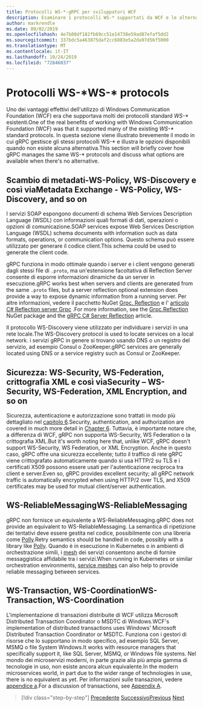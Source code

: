 ```yaml
---
title: Protocolli WS-*-gRPC per sviluppatori WCF
description: Esaminare i protocolli WS-* supportati da WCF e le alternative disponibili con gRPC
author: markrendle
ms.date: 09/02/2019
ms.openlocfilehash: 4e7b80df182fb69cc51e14738e59ad87efaf5dd2
ms.sourcegitcommit: 337bdc5a463875daf2cc6883e5a2da97d56f5000
ms.translationtype: MT
ms.contentlocale: it-IT
ms.lasthandoff: 10/24/2019
ms.locfileid: "72846037"
---
```

# <a name="ws--protocols"></a><span data-ttu-id="69402-103">Protocolli WS-\*</span><span class="sxs-lookup"><span data-stu-id="69402-103">WS-\* protocols</span></span>

<span data-ttu-id="69402-104">Uno dei vantaggi effettivi dell'utilizzo di Windows Communication Foundation (WCF) era che supportava molti dei protocolli standard _WS-\*_ esistenti.</span><span class="sxs-lookup"><span data-stu-id="69402-104">One of the real benefits of working with Windows Communication Foundation (WCF) was that it supported many of the existing _WS-\*_ standard protocols.</span></span> <span data-ttu-id="69402-105">In questa sezione viene illustrato brevemente il modo in cui gRPC gestisce gli stessi protocolli WS-\* e illustra le opzioni disponibili quando non esiste alcuna alternativa.</span><span class="sxs-lookup"><span data-stu-id="69402-105">This section will briefly cover how gRPC manages the same WS-\* protocols and discuss what options are available when there's no alternative.</span></span>

## <a name="metadata-exchange---ws-policy-ws-discovery-and-so-on"></a><span data-ttu-id="69402-106">Scambio di metadati-WS-Policy, WS-Discovery e così via</span><span class="sxs-lookup"><span data-stu-id="69402-106">Metadata Exchange - WS-Policy, WS-Discovery, and so on</span></span>

<span data-ttu-id="69402-107">I servizi SOAP espongono documenti di schema Web Services Description Language (WSDL) con informazioni quali formati di dati, operazioni o opzioni di comunicazione.</span><span class="sxs-lookup"><span data-stu-id="69402-107">SOAP services expose Web Services Description Language (WSDL) schema documents with information such as data formats, operations, or communication options.</span></span> <span data-ttu-id="69402-108">Questo schema può essere utilizzato per generare il codice client.</span><span class="sxs-lookup"><span data-stu-id="69402-108">This schema could be used to generate the client code.</span></span>

<span data-ttu-id="69402-109">gRPC funziona in modo ottimale quando i server e i client vengono generati dagli stessi file di `.proto`, ma un'estensione facoltativa di Reflection Server consente di esporre informazioni dinamiche da un server in esecuzione.</span><span class="sxs-lookup"><span data-stu-id="69402-109">gRPC works best when servers and clients are generated from the same `.proto` files, but a server reflection optional extension does provide a way to expose dynamic information from a running server.</span></span> <span data-ttu-id="69402-110">Per altre informazioni, vedere il pacchetto NuGet [Grpc. Reflection](https://nuget.org/packages/Grpc.Reflection) e l' [articolo C# Reflection server Grpc](https://github.com/grpc/grpc/blob/master/doc/csharp/server_reflection.md) .</span><span class="sxs-lookup"><span data-stu-id="69402-110">For more information, see the [Grpc.Reflection](https://nuget.org/packages/Grpc.Reflection) NuGet package and the [gRPC C# Server Reflection](https://github.com/grpc/grpc/blob/master/doc/csharp/server_reflection.md) article.</span></span>

<span data-ttu-id="69402-111">Il protocollo WS-Discovery viene utilizzato per individuare i servizi in una rete locale.</span><span class="sxs-lookup"><span data-stu-id="69402-111">The WS-Discovery protocol is used to locate services on a local network.</span></span> <span data-ttu-id="69402-112">i servizi gRPC in genere si trovano usando DNS o un registro del servizio, ad esempio Consul o ZooKeeper.</span><span class="sxs-lookup"><span data-stu-id="69402-112">gRPC services are generally located using DNS or a service registry such as Consul or ZooKeeper.</span></span>

## <a name="security--ws-security-ws-federation-xml-encryption-and-so-on"></a><span data-ttu-id="69402-113">Sicurezza: WS-Security, WS-Federation, crittografia XML e così via</span><span class="sxs-lookup"><span data-stu-id="69402-113">Security – WS-Security, WS-Federation, XML Encryption, and so on</span></span>

<span data-ttu-id="69402-114">Sicurezza, autenticazione e autorizzazione sono trattati in modo più dettagliato nel [capitolo 6](security.md).</span><span class="sxs-lookup"><span data-stu-id="69402-114">Security, authentication, and authorization are covered in much more detail in [Chapter 6](security.md).</span></span> <span data-ttu-id="69402-115">Tuttavia, è importante notare che, a differenza di WCF, gRPC non supporta WS-Security, WS Federation o la crittografia XML.</span><span class="sxs-lookup"><span data-stu-id="69402-115">But it's worth noting here that, unlike WCF, gRPC doesn't support WS-Security, WS Federation, or XML Encryption.</span></span> <span data-ttu-id="69402-116">Anche in questo caso, gRPC offre una sicurezza eccellente; tutto il traffico di rete gRPC viene crittografato automaticamente quando si usa HTTP/2 su TLS e i certificati X509 possono essere usati per l'autenticazione reciproca tra client e server.</span><span class="sxs-lookup"><span data-stu-id="69402-116">Even so, gRPC provides excellent security; all gRPC network traffic is automatically encrypted when using HTTP/2 over TLS, and X509 certificates may be used for mutual client/server authentication.</span></span>

## <a name="ws-reliablemessaging"></a><span data-ttu-id="69402-117">WS-ReliableMessaging</span><span class="sxs-lookup"><span data-stu-id="69402-117">WS-ReliableMessaging</span></span>

<span data-ttu-id="69402-118">gRPC non fornisce un equivalente a WS-ReliableMessaging.</span><span class="sxs-lookup"><span data-stu-id="69402-118">gRPC does not provide an equivalent to WS-ReliableMessaging.</span></span> <span data-ttu-id="69402-119">La semantica di ripetizione dei tentativi deve essere gestita nel codice, possibilmente con una libreria come [Polly](https://github.com/App-vNext/Polly).</span><span class="sxs-lookup"><span data-stu-id="69402-119">Retry semantics should be handled in code, possibly with a library like [Polly](https://github.com/App-vNext/Polly).</span></span> <span data-ttu-id="69402-120">Quando è in esecuzione in Kubernetes o in ambienti di orchestrazione simili, i [mesh](service-mesh.md) dei servizi consentono anche di fornire messaggistica affidabile tra i servizi.</span><span class="sxs-lookup"><span data-stu-id="69402-120">When running in Kubernetes or similar orchestration environments, [service meshes](service-mesh.md) can also help to provide reliable messaging between services.</span></span>

## <a name="ws-transaction-ws-coordination"></a><span data-ttu-id="69402-121">WS-Transaction, WS-Coordination</span><span class="sxs-lookup"><span data-stu-id="69402-121">WS-Transaction, WS-Coordination</span></span>

<span data-ttu-id="69402-122">L'implementazione di transazioni distribuite di WCF utilizza Microsoft Distributed Transaction Coordinator o MSDTC di Windows.</span><span class="sxs-lookup"><span data-stu-id="69402-122">WCF's implementation of distributed transactions uses Windows’ Microsoft Distributed Transaction Coordinator or MSDTC.</span></span> <span data-ttu-id="69402-123">Funziona con i gestori di risorse che lo supportano in modo specifico, ad esempio SQL Server, MSMQ o file System Windows.</span><span class="sxs-lookup"><span data-stu-id="69402-123">It works with resource managers that specifically support it, like SQL Server, MSMQ, or Windows file systems.</span></span> <span data-ttu-id="69402-124">Nel mondo dei microservizi moderni, in parte grazie alla più ampia gamma di tecnologie in uso, non esiste ancora alcun equivalente.</span><span class="sxs-lookup"><span data-stu-id="69402-124">In the modern microservices world, in part due to the wider range of technologies in use, there is no equivalent as yet.</span></span> <span data-ttu-id="69402-125">Per informazioni sulle transazioni, vedere [appendice a](appendix.md).</span><span class="sxs-lookup"><span data-stu-id="69402-125">For a discussion of transactions, see [Appendix A](appendix.md).</span></span>

>[!div class="step-by-step"]
><span data-ttu-id="69402-126">[Precedente](error-handling.md)
>[Successivo](migrate-wcf-to-grpc.md)</span><span class="sxs-lookup"><span data-stu-id="69402-126">[Previous](error-handling.md)
[Next](migrate-wcf-to-grpc.md)</span></span>
